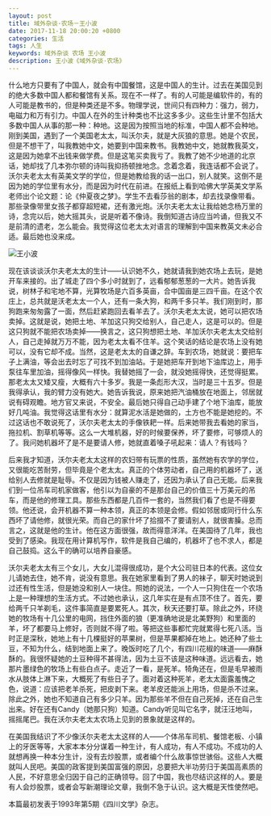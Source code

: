 ```yaml
---
layout: post
title: 域外杂谈·农场－王小波
date: 2017-11-18 20:00:20 +0800
categories: 生活
tags: 人生
keywords: 域外杂谈 农场 王小波
description: 王小波《域外杂谈·农场》
---
```


什么地方只要有了中国人，就会有中国餐馆，这是中国人的生计。过去在美国见到的绝大多数中国人都和餐馆有关系。现在不一样了。有的人可能是编软件的，有的人可能是教书的，但是种类还是不多。物理学说，世间只有四种力：强力，弱力，电磁力和万有引力。中国人在外的生计种类也不比这多多少。这些生计里不包括大多数中国人从事的那一种：种地。这是因为按照当地的标准，中国人都不会种地。刚到美国，遇到了一个美国老太太，叫沃尔夫，就是大灰狼的意思。她是个农民，但是不想干了，叫我教她中文，她要到中国来教书。我教她中文，她就教我英文，这是因为她拿不出钱来做学费。但是这笔买卖我亏了。我教了她不少地道的北京话，她却找了几本弥尔顿的诗叫我抑扬顿挫地念。念着念着，我连话都不会说了。沃尔夫老太太有英美文学的学位，但是她教给我的话一出口，别人就笑。这倒不是因为她的学位里有水分，而是因为时代在前进。在报纸上看到哈佛大学英美文学系老师出个论文题：论《仲夏夜之梦》。学生不去看莎翁的剧本，却去找录像带看。那些录像带里女孩子都穿超短裙，还有激光炮。沃尔夫老太太让我给她念杨万里的诗，念完以后，她大摇其头，说是听着不像诗。我倒知道古诗应当吟诵，但我又不是前清的遗老，怎么能会。我觉得这位老太太对语言的理解到中国来教英文未必合适。最后她也没来成。

<img src="//blog.lovejade.cn/assets/images/王小波.jpg" alt="王小波">

现在该谈谈沃尔夫老太太的生计——认识她不久，她就请我到她农场上去玩，是她开车来接的。出了城走了四个多小时就到了，远看郁郁葱葱的一大片。她告诉我说，树林子和宅地不算，光算牧场是六百多英亩，合中国亩是三四千亩。在这个农庄上，总共就是沃老太太一个人，还有一条大狗，和两千多只羊。我们刚到时，那狗跑来匆匆露了一面，然后赶紧跑回去看羊去了。沃尔夫老太太说，她可以把农场卖掉。这就是说，她把土地、羊加这只狗交给别人，自己走人，这是可以的。但是这只狗就不能把农场卖掉——换言之，这只狗想把土地、羊加沃尔夫老太太交给别人，自己走掉就万万不能，因为老太太看不住羊。这个笑话的结论是农场上没有她可以，没有它却不成。当然，这是老太太的自谦之辞。车到农场，她就说：要把车子上满油，等会出去时忘了可找不到加油站。于是她把车开到地下油库边上，用手泵往车里加油，摇得像风一样快。我替她摇了一会，就没她摇得快，还觉得挺累。那老太太又矮又瘦，大概有六十多岁。我是一条彪形大汉，当时是三十五岁。但是我得承认，我的臂力没有她大。她告诉我说，原来她把汽油桶放在地面上，邻居就说有碍观瞻。地方官又来说，不安全。最后她只得自己动手建了个地下油库，能放好几吨油。我觉得这话里有水分：就算泥水活是她做的，土方也不能是她挖的。不过这话也不敢说死了，沃尔夫老太太的手像铁耙一样。后来她带我去看她的家当，拖拉机、割草机等等。这么一大堆机器，好的时候要保养，坏了要修，可够烦人的了。我问她机器坏了是不是要请人修，她就直着嗓子吼起来：请人？有钱吗？

后来我才知道，沃尔夫老太太这样的农妇带有玩票的性质，虽然她有农学的学位，又很能吃苦耐劳，但毕竟是个老太太。真正的个体劳动者，自己用的机器坏了，送给别人去修就是耻辱。不仅是因为钱被人赚走了，还因为承认了自己无能。后来我们到一位吊车司机家做客，他引以为自豪的不是那台自己的价值三十万美元的吊车，而是他的修理工具。那些东西都是几百件一套的，当然我们看了也是不得要领。他还说，会开机器不算一种本领，真正的本领是会修。假如邻居或同行什么东西坏了请他修，就很光荣。而自己的家什坏了拾掇不了要请别人，就很害臊。总而言之，这就是他的生计。他在这方面很强，故而得意洋洋。在美国待了几年，我也受到了感染。我现在用计算机写作，软件是我自己编的，机器坏了也不求人，都是自己鼓捣。这么干的确可以培养自豪感。

沃尔夫老太太有三个女儿，大女儿混得很成功，是个大公司驻日本的代表。这位女儿请她去住，她不肯，说没有意思。我在她家里看到了男人的袜子，聊天时她说到过还有性生活，但是她没和别人一块住。照她的说法，一个人一只狗住在一个农场上是一种理想的生活方式。不过她也承认，这几年实在是有点顶不住了。首先，要给两千只羊剃毛，这件事简直是要累死人。其次，秋天还要打草。除此之外，环绕她的牧场有十几公里的电网，挡住外面的狼（更准确地说是北美野狗）和里面的羊，坏了都要马上修好，否则就不得了啦。等把这些事都忙完就累得七死八活。当时正是深秋，她地上有十几棵挺好的苹果树，但是苹果都掉在地上。她还种了些土豆，不知为什么，结到地面上来了。晚饭时吃了几个，有四川花椒的味道——麻酥酥的。我很怀疑她的土豆种得不甚得法，因为土豆不该是这种味道。远远看去，她那片墨绿色的牧场上有些白点子。走近了一看，是死羊。犄角还在，但是毛早被雨水从肢体上淋下来，大概死了有些日子了。面对着这种死羊，老太太面露羞愧之色，说道：应该把老羊杀死，把皮剥下来。老羊皮还能派上用场，但是杀不过来。除此之外，她也不知道自己有多少只羊。因为那些羊不但在自己死掉，还在自己生出来。好在还有Candy（她那只狗）知道。Candy听见叫它名字，就汪汪地叫，摇摇尾巴。我在沃尔夫老太太农场上见到的景象就是这样的。

在美国我结识了不少像沃尔夫老太太这样的人——个体吊车司机、餐馆老板、小镇上的牙医等等，大家本本分分谋着一种生计，有人成功，有人不成功。不成功的人就想再换一种本分生计，没有去炒股票，或者编个什么故事惊世骇俗。这些人大概就叫人民吧。美国的政客提到美国富强的原因，总要把大半功劳归于美国高素质的人民，不好意思全归因于自己的正确领导。回了中国，我也尽结识这样的人。要是有人会炒股票，或者会写新潮理论文章，我倒不急于认识。这大概是天性使然吧。

本篇最初发表于1993年第5期《四川文学》杂志。
